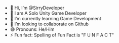 - 👋 Hi, I’m @SirryDeveloper
- 👀 I am A Solo Unity Game Developer
- 🌱 I’m currently learning Game Development
- 💞️ I’m looking to collaborate on Github
- 😄 Pronouns: He/Him
- ⚡ Fun fact: Spelling of Fun Fact is "F U N  F A C T"

<!---
SirryDeveloper/SirryDeveloper is a ✨ special ✨ repository because its `README.md` (this file) appears on your GitHub profile.
You can click the Preview link to take a look at your changes.
--->
